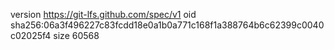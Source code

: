 version https://git-lfs.github.com/spec/v1
oid sha256:06a3f496227c83fcdd18e0a1b0a771c168f1a388764b6c62399c0040c02025f4
size 60568
